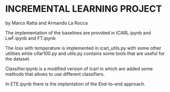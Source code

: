 # INCREMENTAL LEARNING PROJECT 
by Marco Ratta and Armando La Rocca

The implementation of the baselines are provided in ICARL.ipynb and LwF.ipynb and FT.ipynb

The loss with temperature is implemented in icarl_utils.py with some other utilities while cifar100.py and utils.py contains some tools that are useful for the dataset. 

Classifier.ipynb is a modified version of Icarl in which are added some methods that allows to use different classifiers. 

In ETE.ipynb there is the implentation of the End-to-end approach. 

